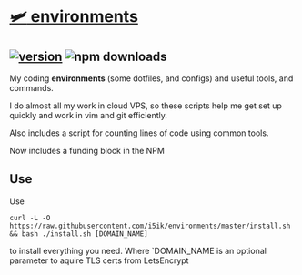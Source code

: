 # [:small_airplane: environments](https://github.com/cris691/environments)

## [![version](https://img.shields.io/npm/v/environments.svg?label=&color=0080FF)](https://github.com/cris691/environments/releases/latest) ![npm downloads](https://img.shields.io/npm/dt/environments) 

My coding **environments** (some dotfiles, and configs) and useful tools, and commands. 

I do almost all my work in cloud VPS, so these scripts help me get set up quickly and work in vim and git efficiently.

Also includes a script for counting lines of code using common tools.

Now includes a funding block in the NPM 

## Use

Use 

`curl -L -O https://raw.githubusercontent.com/i5ik/environments/master/install.sh && bash ./install.sh [DOMAIN_NAME]`

to install everything you need. Where `DOMAIN_NAME is an optional parameter to aquire TLS certs from LetsEncrypt
